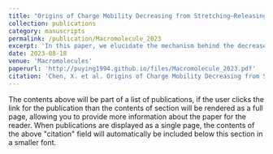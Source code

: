 ```yaml
---
title: "Origins of Charge Mobility Decreasing from Stretching–Releasing Cycles in Polymer Semiconductors"
collection: publications
category: manuscripts
permalink: /publication/Macromolecule_2023
excerpt: 'In this paper, we elucidate the mechanism behind the decrease in charge mobility caused by stretching-releasing cycles in polymer semiconductors.'
date: 2023-08-18
venue: 'Macromolecules'
paperurl: 'http://puying1994.github.io/files/Macromolecule_2023.pdf'
citation: 'Chen, X. et al. Origins of Charge Mobility Decreasing from Stretching–Releasing Cycles in Polymer Semiconductors. Macromolecules 2023, 56 (17), 7078–7085. https://doi.org/10.1021/acs.macromol.3c01071.'
---
```


The contents above will be part of a list of publications, if the user clicks the link for the publication than the contents of section will be rendered as a full page, allowing you to provide more information about the paper for the reader. When publications are displayed as a single page, the contents of the above "citation" field will automatically be included below this section in a smaller font.
